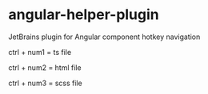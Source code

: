 # angular-helper-plugin
JetBrains plugin for Angular component hotkey navigation

ctrl + num1 = ts file

ctrl + num2 = html file

ctrl + num3 = scss file
